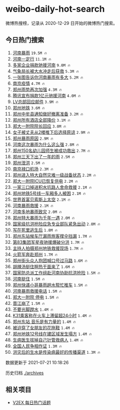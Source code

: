 # weibo-daily-hot-search

微博热搜榜，记录从 2020-12-29 日开始的微博热门搜索。

## 今日热门搜索

<!-- BEGIN -->

1. [河南暴雨](https://s.weibo.com/weibo?q=%23%E6%B2%B3%E5%8D%97%E6%9A%B4%E9%9B%A8%23&Refer=top) `19.5M 🔥`
1. [河南一定行](https://s.weibo.com/weibo?q=%23%E6%B2%B3%E5%8D%97%E4%B8%80%E5%AE%9A%E8%A1%8C%23&Refer=top) `11.1M 🔥`
1. [多家企业捐款驰援河南](https://s.weibo.com/weibo?q=%23%E5%A4%9A%E5%AE%B6%E4%BC%81%E4%B8%9A%E6%8D%90%E6%AC%BE%E9%A9%B0%E6%8F%B4%E6%B2%B3%E5%8D%97%23&Refer=top) `9.0M 🔥`
1. [气象局长被大水冲走后获救](https://s.weibo.com/weibo?q=%23%E6%B0%94%E8%B1%A1%E5%B1%80%E9%95%BF%E8%A2%AB%E5%A4%A7%E6%B0%B4%E5%86%B2%E8%B5%B0%E5%90%8E%E8%8E%B7%E6%95%91%23&Refer=top) `5.3M 🔥`
1. [一张图告诉你河南暴雨有多大](https://s.weibo.com/weibo?q=%23%E4%B8%80%E5%BC%A0%E5%9B%BE%E5%91%8A%E8%AF%89%E4%BD%A0%E6%B2%B3%E5%8D%97%E6%9A%B4%E9%9B%A8%E6%9C%89%E5%A4%9A%E5%A4%A7%23&Refer=top) `5.2M 🔥`
1. [南京疫情](https://s.weibo.com/weibo?q=%23%E5%8D%97%E4%BA%AC%E7%96%AB%E6%83%85%23&Refer=top) `4.7M 🔥`
1. [郑州雨势再次加强](https://s.weibo.com/weibo?q=%23%E9%83%91%E5%B7%9E%E9%9B%A8%E5%8A%BF%E5%86%8D%E6%AC%A1%E5%8A%A0%E5%BC%BA%23&Refer=top) `4.3M 🔥`
1. [腾讯宣布捐款1亿元驰援河南](https://s.weibo.com/weibo?q=%23%E8%85%BE%E8%AE%AF%E5%AE%A3%E5%B8%83%E6%8D%90%E6%AC%BE1%E4%BA%BF%E5%85%83%E9%A9%B0%E6%8F%B4%E6%B2%B3%E5%8D%97%23&Refer=top) `4.0M 🔥`
1. [LV总部回应邮件](https://s.weibo.com/weibo?q=%23LV%E6%80%BB%E9%83%A8%E5%9B%9E%E5%BA%94%E9%82%AE%E4%BB%B6%23&Refer=top) `3.9M 🔥`
1. [郑州地铁](https://s.weibo.com/weibo?q=%23%E9%83%91%E5%B7%9E%E5%9C%B0%E9%93%81%23&Refer=top) `3.6M 🔥`
1. [郑州中牟县通知做好撤离准备](https://s.weibo.com/weibo?q=%23%E9%83%91%E5%B7%9E%E4%B8%AD%E7%89%9F%E5%8E%BF%E9%80%9A%E7%9F%A5%E5%81%9A%E5%A5%BD%E6%92%A4%E7%A6%BB%E5%87%86%E5%A4%87%23&Refer=top) `3.2M 🔥`
1. [郑州所有酒店全部降价](https://s.weibo.com/weibo?q=%23%E9%83%91%E5%B7%9E%E6%89%80%E6%9C%89%E9%85%92%E5%BA%97%E5%85%A8%E9%83%A8%E9%99%8D%E4%BB%B7%23&Refer=top) `3.1M 🔥`
1. [郑大一附院院长回应](https://s.weibo.com/weibo?q=%23%E9%83%91%E5%A4%A7%E4%B8%80%E9%99%84%E9%99%A2%E9%99%A2%E9%95%BF%E5%9B%9E%E5%BA%94%23&Refer=top) `3.0M 🔥`
1. [女子被丈夫从2楼推下后选择原谅](https://s.weibo.com/weibo?q=%23%E5%A5%B3%E5%AD%90%E8%A2%AB%E4%B8%88%E5%A4%AB%E4%BB%8E2%E6%A5%BC%E6%8E%A8%E4%B8%8B%E5%90%8E%E9%80%89%E6%8B%A9%E5%8E%9F%E8%B0%85%23&Refer=top) `2.9M 🔥`
1. [郑州暴雨原因](https://s.weibo.com/weibo?q=%E9%83%91%E5%B7%9E%E6%9A%B4%E9%9B%A8%E5%8E%9F%E5%9B%A0&Refer=top) `2.9M 🔥`
1. [河南这次暴雨为什么这么强](https://s.weibo.com/weibo?q=%23%E6%B2%B3%E5%8D%97%E8%BF%99%E6%AC%A1%E6%9A%B4%E9%9B%A8%E4%B8%BA%E4%BB%80%E4%B9%88%E8%BF%99%E4%B9%88%E5%BC%BA%23&Refer=top) `2.8M 🔥`
1. [郑州150名幼儿园师生被成功救出](https://s.weibo.com/weibo?q=%23%E9%83%91%E5%B7%9E150%E5%90%8D%E5%B9%BC%E5%84%BF%E5%9B%AD%E5%B8%88%E7%94%9F%E8%A2%AB%E6%88%90%E5%8A%9F%E6%95%91%E5%87%BA%23&Refer=top) `2.7M 🔥`
1. [郑州三天下出了一年的雨](https://s.weibo.com/weibo?q=%23%E9%83%91%E5%B7%9E%E4%B8%89%E5%A4%A9%E4%B8%8B%E5%87%BA%E4%BA%86%E4%B8%80%E5%B9%B4%E7%9A%84%E9%9B%A8%23&Refer=top) `2.5M 🔥`
1. [郑州泄洪](https://s.weibo.com/weibo?q=%23%E9%83%91%E5%B7%9E%E6%B3%84%E6%B4%AA%23&Refer=top) `2.5M 🔥`
1. [南京禄口机场](https://s.weibo.com/weibo?q=%23%E5%8D%97%E4%BA%AC%E7%A6%84%E5%8F%A3%E6%9C%BA%E5%9C%BA%23&Refer=top) `2.3M 🔥`
1. [郑州进入特大自然灾难一级战备状态](https://s.weibo.com/weibo?q=%E9%83%91%E5%B7%9E%E8%BF%9B%E5%85%A5%E7%89%B9%E5%A4%A7%E8%87%AA%E7%84%B6%E7%81%BE%E9%9A%BE%E4%B8%80%E7%BA%A7%E6%88%98%E5%A4%87%E7%8A%B6%E6%80%81&Refer=top) `2.2M 🔥`
1. [郑大一附院ICU已恢复供电](https://s.weibo.com/weibo?q=%23%E9%83%91%E5%A4%A7%E4%B8%80%E9%99%84%E9%99%A2ICU%E5%B7%B2%E6%81%A2%E5%A4%8D%E4%BE%9B%E7%94%B5%23&Refer=top) `2.2M 🔥`
1. [一家三口掉进积水坑路人舍命救援](https://s.weibo.com/weibo?q=%23%E4%B8%80%E5%AE%B6%E4%B8%89%E5%8F%A3%E6%8E%89%E8%BF%9B%E7%A7%AF%E6%B0%B4%E5%9D%91%E8%B7%AF%E4%BA%BA%E8%88%8D%E5%91%BD%E6%95%91%E6%8F%B4%23&Refer=top) `2.1M 🔥`
1. [郑州地铁5号线一车厢多人被困](https://s.weibo.com/weibo?q=%23%E9%83%91%E5%B7%9E%E5%9C%B0%E9%93%815%E5%8F%B7%E7%BA%BF%E4%B8%80%E8%BD%A6%E5%8E%A2%E5%A4%9A%E4%BA%BA%E8%A2%AB%E5%9B%B0%23&Refer=top) `2.1M 🔥`
1. [世界首富贝索斯上太空](https://s.weibo.com/weibo?q=%23%E4%B8%96%E7%95%8C%E9%A6%96%E5%AF%8C%E8%B4%9D%E7%B4%A2%E6%96%AF%E4%B8%8A%E5%A4%AA%E7%A9%BA%23&Refer=top) `2.1M 🔥`
1. [河南暴雨救援](https://s.weibo.com/weibo?q=%23%E6%B2%B3%E5%8D%97%E6%9A%B4%E9%9B%A8%E6%95%91%E6%8F%B4%23&Refer=top) `2.1M 🔥`
1. [河南多地暴雨致灾](https://s.weibo.com/weibo?q=%23%E6%B2%B3%E5%8D%97%E5%A4%9A%E5%9C%B0%E6%9A%B4%E9%9B%A8%E8%87%B4%E7%81%BE%23&Refer=top) `2.0M 🔥`
1. [郑州特大暴雨为千年一遇](https://s.weibo.com/weibo?q=%23%E9%83%91%E5%B7%9E%E7%89%B9%E5%A4%A7%E6%9A%B4%E9%9B%A8%E4%B8%BA%E5%8D%83%E5%B9%B4%E4%B8%80%E9%81%87%23&Refer=top) `2.0M 🔥`
1. [国家级抗洪抢险应急专业部队紧急出动](https://s.weibo.com/weibo?q=%23%E5%9B%BD%E5%AE%B6%E7%BA%A7%E6%8A%97%E6%B4%AA%E6%8A%A2%E9%99%A9%E5%BA%94%E6%80%A5%E4%B8%93%E4%B8%9A%E9%83%A8%E9%98%9F%E7%B4%A7%E6%80%A5%E5%87%BA%E5%8A%A8%23&Refer=top) `2.0M 🔥`
1. [写在死里逃生后](https://s.weibo.com/weibo?q=%E5%86%99%E5%9C%A8%E6%AD%BB%E9%87%8C%E9%80%83%E7%94%9F%E5%90%8E&Refer=top) `1.8M 🔥`
1. [郑州东站候车厅漏雨旅客撑伞挡漏](https://s.weibo.com/weibo?q=%23%E9%83%91%E5%B7%9E%E4%B8%9C%E7%AB%99%E5%80%99%E8%BD%A6%E5%8E%85%E6%BC%8F%E9%9B%A8%E6%97%85%E5%AE%A2%E6%92%91%E4%BC%9E%E6%8C%A1%E6%BC%8F%23&Refer=top) `1.7M 🔥`
1. [第83集团军星夜驰援爆破分洪](https://s.weibo.com/weibo?q=%23%E7%AC%AC83%E9%9B%86%E5%9B%A2%E5%86%9B%E6%98%9F%E5%A4%9C%E9%A9%B0%E6%8F%B4%E7%88%86%E7%A0%B4%E5%88%86%E6%B4%AA%23&Refer=top) `1.7M 🔥`
1. [主持人拍摄郑州地铁救援现场](https://s.weibo.com/weibo?q=%23%E4%B8%BB%E6%8C%81%E4%BA%BA%E6%8B%8D%E6%91%84%E9%83%91%E5%B7%9E%E5%9C%B0%E9%93%81%E6%95%91%E6%8F%B4%E7%8E%B0%E5%9C%BA%23&Refer=top) `1.7M 🔥`
1. [火箭军奔赴郑州](https://s.weibo.com/weibo?q=%23%E7%81%AB%E7%AE%AD%E5%86%9B%E5%A5%94%E8%B5%B4%E9%83%91%E5%B7%9E%23&Refer=top) `1.7M 🔥`
1. [郑州街头众人抱团喊口号过马路](https://s.weibo.com/weibo?q=%23%E9%83%91%E5%B7%9E%E8%A1%97%E5%A4%B4%E4%BC%97%E4%BA%BA%E6%8A%B1%E5%9B%A2%E5%96%8A%E5%8F%A3%E5%8F%B7%E8%BF%87%E9%A9%AC%E8%B7%AF%23&Refer=top) `1.6M 🔥`
1. [胡辣汤挺住啊热干面来了](https://s.weibo.com/weibo?q=%23%E8%83%A1%E8%BE%A3%E6%B1%A4%E6%8C%BA%E4%BD%8F%E5%95%8A%E7%83%AD%E5%B9%B2%E9%9D%A2%E6%9D%A5%E4%BA%86%23&Refer=top) `1.6M 🔥`
1. [国家防总派工作组赴河南协助抗洪抢险](https://s.weibo.com/weibo?q=%23%E5%9B%BD%E5%AE%B6%E9%98%B2%E6%80%BB%E6%B4%BE%E5%B7%A5%E4%BD%9C%E7%BB%84%E8%B5%B4%E6%B2%B3%E5%8D%97%E5%8D%8F%E5%8A%A9%E6%8A%97%E6%B4%AA%E6%8A%A2%E9%99%A9%23&Refer=top) `1.5M 🔥`
1. [河南挺住](https://s.weibo.com/weibo?q=%23%E6%B2%B3%E5%8D%97%E6%8C%BA%E4%BD%8F%23&Refer=top) `1.5M 🔥`
1. [郑州快递小哥暴雨趟水帮忙推车](https://s.weibo.com/weibo?q=%23%E9%83%91%E5%B7%9E%E5%BF%AB%E9%80%92%E5%B0%8F%E5%93%A5%E6%9A%B4%E9%9B%A8%E8%B6%9F%E6%B0%B4%E5%B8%AE%E5%BF%99%E6%8E%A8%E8%BD%A6%23&Refer=top) `1.5M 🔥`
1. [河南暴雨救援电话](https://s.weibo.com/weibo?q=%23%E6%B2%B3%E5%8D%97%E6%9A%B4%E9%9B%A8%E6%95%91%E6%8F%B4%E7%94%B5%E8%AF%9D%23&Refer=top) `1.5M 🔥`
1. [郑大一附院 停电](https://s.weibo.com/weibo?q=%E9%83%91%E5%A4%A7%E4%B8%80%E9%99%84%E9%99%A2%20%E5%81%9C%E7%94%B5&Refer=top) `1.5M 🔥`
1. [晋江崩了](https://s.weibo.com/weibo?q=%23%E6%99%8B%E6%B1%9F%E5%B4%A9%E4%BA%86%23&Refer=top) `1.5M 🔥`
1. [不要光脚蹚水](https://s.weibo.com/weibo?q=%23%E4%B8%8D%E8%A6%81%E5%85%89%E8%84%9A%E8%B9%9A%E6%B0%B4%23&Refer=top) `1.4M 🔥`
1. [K31乘客称在火车上滞留超24小时](https://s.weibo.com/weibo?q=%23K31%E4%B9%98%E5%AE%A2%E7%A7%B0%E5%9C%A8%E7%81%AB%E8%BD%A6%E4%B8%8A%E6%BB%9E%E7%95%99%E8%B6%8524%E5%B0%8F%E6%97%B6%23&Refer=top) `1.4M 🔥`
1. [郑州东站 音乐是有力量的](https://s.weibo.com/weibo?q=%E9%83%91%E5%B7%9E%E4%B8%9C%E7%AB%99%20%E9%9F%B3%E4%B9%90%E6%98%AF%E6%9C%89%E5%8A%9B%E9%87%8F%E7%9A%84&Refer=top) `1.4M 🔥`
1. [被迫穿了女朋友的花拖鞋](https://s.weibo.com/weibo?q=%23%E8%A2%AB%E8%BF%AB%E7%A9%BF%E4%BA%86%E5%A5%B3%E6%9C%8B%E5%8F%8B%E7%9A%84%E8%8A%B1%E6%8B%96%E9%9E%8B%23&Refer=top) `1.4M 🔥`
1. [郑州地铁12号线在建区域发生塌方](https://s.weibo.com/weibo?q=%23%E9%83%91%E5%B7%9E%E5%9C%B0%E9%93%8112%E5%8F%B7%E7%BA%BF%E5%9C%A8%E5%BB%BA%E5%8C%BA%E5%9F%9F%E5%8F%91%E7%94%9F%E5%A1%8C%E6%96%B9%23&Refer=top) `1.4M 🔥`
1. [生病医生拔掉自己针管救病人](https://s.weibo.com/weibo?q=%23%E7%94%9F%E7%97%85%E5%8C%BB%E7%94%9F%E6%8B%94%E6%8E%89%E8%87%AA%E5%B7%B1%E9%92%88%E7%AE%A1%E6%95%91%E7%97%85%E4%BA%BA%23&Refer=top) `1.4M 🔥`
1. [全国人民争相作证](https://s.weibo.com/weibo?q=%23%E5%85%A8%E5%9B%BD%E4%BA%BA%E6%B0%91%E4%BA%89%E7%9B%B8%E4%BD%9C%E8%AF%81%23&Refer=top) `1.3M 🔥`
1. [洪灾后的生水是传染病最好的传播渠道](https://s.weibo.com/weibo?q=%E6%B4%AA%E7%81%BE%E5%90%8E%E7%9A%84%E7%94%9F%E6%B0%B4%E6%98%AF%E4%BC%A0%E6%9F%93%E7%97%85%E6%9C%80%E5%A5%BD%E7%9A%84%E4%BC%A0%E6%92%AD%E6%B8%A0%E9%81%93&Refer=top) `1.3M 🔥`

数据更新于 2021-07-21 10:18:26

<!-- END -->

历史归档 [./archives](./archives)

## 相关项目

- [V2EX 每日热门话题](https://github.com/boojack/v2ex-daily-hot-topic)
